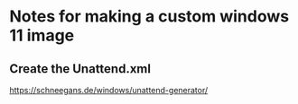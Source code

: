 # Notes for making a custom windows 11 image

## Create the Unattend.xml

https://schneegans.de/windows/unattend-generator/
